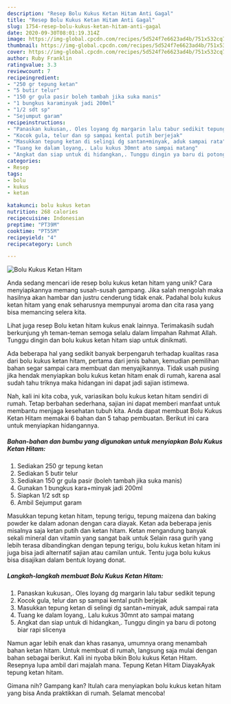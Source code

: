 ```yaml
---
description: "Resep Bolu Kukus Ketan Hitam Anti Gagal"
title: "Resep Bolu Kukus Ketan Hitam Anti Gagal"
slug: 1754-resep-bolu-kukus-ketan-hitam-anti-gagal
date: 2020-09-30T08:01:19.314Z
image: https://img-global.cpcdn.com/recipes/5d524f7e6623ad4b/751x532cq70/bolu-kukus-ketan-hitam-foto-resep-utama.jpg
thumbnail: https://img-global.cpcdn.com/recipes/5d524f7e6623ad4b/751x532cq70/bolu-kukus-ketan-hitam-foto-resep-utama.jpg
cover: https://img-global.cpcdn.com/recipes/5d524f7e6623ad4b/751x532cq70/bolu-kukus-ketan-hitam-foto-resep-utama.jpg
author: Ruby Franklin
ratingvalue: 3.3
reviewcount: 7
recipeingredient:
- "250 gr tepung ketan"
- "5 butir telur"
- "150 gr gula pasir boleh tambah jika suka manis"
- "1 bungkus karaminyak jadi 200ml"
- "1/2 sdt sp"
- "Sejumput garam"
recipeinstructions:
- "Panaskan kukusan,. Oles loyang dg margarin lalu tabur sedikit tepung"
- "Kocok gula, telur dan sp sampai kental putih berjejak"
- "Masukkan tepung ketan di selingi dg santan+minyak, aduk sampai rata"
- "Tuang ke dalam loyang,. Lalu kukus 30mnt ato sampai matang"
- "Angkat dan siap untuk di hidangkan,. Tunggu dingin ya baru di potong biar rapi slicenya"
categories:
- Resep
tags:
- bolu
- kukus
- ketan

katakunci: bolu kukus ketan 
nutrition: 268 calories
recipecuisine: Indonesian
preptime: "PT39M"
cooktime: "PT55M"
recipeyield: "4"
recipecategory: Lunch

---
```



![Bolu Kukus Ketan Hitam](https://img-global.cpcdn.com/recipes/5d524f7e6623ad4b/751x532cq70/bolu-kukus-ketan-hitam-foto-resep-utama.jpg)

Anda sedang mencari ide resep bolu kukus ketan hitam yang unik? Cara menyiapkannya memang susah-susah gampang. Jika salah mengolah maka hasilnya akan hambar dan justru cenderung tidak enak. Padahal bolu kukus ketan hitam yang enak seharusnya mempunyai aroma dan cita rasa yang bisa memancing selera kita.

Lihat juga resep Bolu ketan hitam kukus enak lainnya. Terimakasih sudah berkunjung yh teman-teman semoga selalu dalam limpahan Rahmat Allah. Tunggu dingin dan bolu kukus ketan hitam siap untuk dinikmati.

Ada beberapa hal yang sedikit banyak berpengaruh terhadap kualitas rasa dari bolu kukus ketan hitam, pertama dari jenis bahan, kemudian pemilihan bahan segar sampai cara membuat dan menyajikannya. Tidak usah pusing jika hendak menyiapkan bolu kukus ketan hitam enak di rumah, karena asal sudah tahu triknya maka hidangan ini dapat jadi sajian istimewa.


Nah, kali ini kita coba, yuk, variasikan bolu kukus ketan hitam sendiri di rumah. Tetap berbahan sederhana, sajian ini dapat memberi manfaat untuk membantu menjaga kesehatan tubuh kita. Anda dapat membuat Bolu Kukus Ketan Hitam memakai 6 bahan dan 5 tahap pembuatan. Berikut ini cara untuk menyiapkan hidangannya.

<!--inarticleads1-->

##### Bahan-bahan dan bumbu yang digunakan untuk menyiapkan Bolu Kukus Ketan Hitam:

1. Sediakan 250 gr tepung ketan
1. Sediakan 5 butir telur
1. Sediakan 150 gr gula pasir (boleh tambah jika suka manis)
1. Gunakan 1 bungkus kara+minyak jadi 200ml
1. Siapkan 1/2 sdt sp
1. Ambil Sejumput garam


Masukkan tepung ketan hitam, tepung terigu, tepung maizena dan baking powder ke dalam adonan dengan cara diayak. Ketan ada beberapa jenis misalnya saja ketan putih dan ketan hitam. Ketan mengandung banyak sekali mineral dan vitamin yang sangat baik untuk Selain rasa gurih yang lebih terasa dibandingkan dengan tepung terigu, bolu kukus ketan hitam ini juga bisa jadi alternatif sajian atau camilan untuk. Tentu juga bolu kukus bisa disajikan dalam bentuk loyang donat. 

<!--inarticleads2-->

##### Langkah-langkah membuat Bolu Kukus Ketan Hitam:

1. Panaskan kukusan,. Oles loyang dg margarin lalu tabur sedikit tepung
1. Kocok gula, telur dan sp sampai kental putih berjejak
1. Masukkan tepung ketan di selingi dg santan+minyak, aduk sampai rata
1. Tuang ke dalam loyang,. Lalu kukus 30mnt ato sampai matang
1. Angkat dan siap untuk di hidangkan,. Tunggu dingin ya baru di potong biar rapi slicenya


Namun agar lebih enak dan khas rasanya, umumnya orang menambah bahan ketan hitam. Untuk membuat di rumah, langsung saja mulai dengan bahan sebagai berikut. Kali ini nyoba bikin Bolu kukus Ketan Hitam. Resepnya lupa ambil dari majalah mana. Tepung Ketan Hitam DiayakAyak tepung ketan hitam. 

Gimana nih? Gampang kan? Itulah cara menyiapkan bolu kukus ketan hitam yang bisa Anda praktikkan di rumah. Selamat mencoba!
